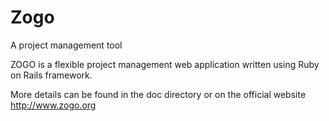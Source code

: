 # Zogo
A project  management tool

ZOGO is a flexible project management web application written using Ruby on Rails framework.

More details can be found in the doc directory or on the official website http://www.zogo.org